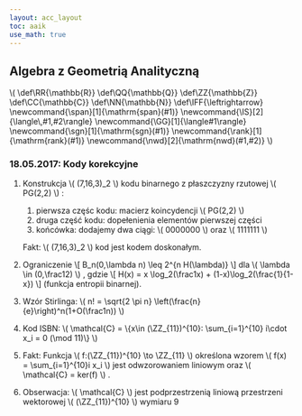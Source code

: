 ```yaml
---
layout: acc_layout
toc: aaik
use_math: true
---
```


Algebra z Geometrią Analityczną
---
\\( \\def\\RR{\\mathbb{R}} \\def\\QQ{\\mathbb{Q}} \\def\\ZZ{\\mathbb{Z}}
\\def\\CC{\\mathbb{C}} \\def\\NN{\\mathbb{N}}
\\def\\IFF{\\leftrightarrow}
\\newcommand{\\span}\[1\]{\\mathrm{span}(\#1)}
\\newcommand{\\IS}\[2\]{\\langle\\,\#1,\#2\\rangle}
\\newcommand{\\GG}\[1\]{\\langle\#1\\rangle}
\\newcommand{\\sgn}\[1\]{\\mathrm{sgn}(\#1)}
\\newcommand{\\rank}\[1\]{\\mathrm{rank}(\#1)}
\\newcommand{\\nwd}\[2\]{\\mathrm{nwd}(\#1,\#2)} \\)


### 18.05.2017: Kody korekcyjne

1.  Konstrukcja  \\(  (7,16,3)\_2  \\)  kodu binarnego z płaszczyzny
    rzutowej  \\(  PG(2,2)  \\)  :
    1.  pierwsza częśc kodu: macierz koincydencji  \\(  PG(2,2)  \\) 
    2.  druga część kodu: dopełenienia elementów pierwszej części
    3.  końcówka: dodajemy dwa ciągi:  \\(  0000000  \\)  oraz  \\( 
        1111111  \\) 

    Fakt:  \\(  (7,16,3)\_2  \\)  kod jest kodem doskonałym.
2.  Ograniczenie  \\[  B\_n(0,\\lambda n) \\leq 2^{n H(\\lambda)}
     \\]  dla  \\(  \\lambda \\in (0,\\frac12)  \\)  , gdzie  \\[ 
    H(x) = x \\log\_2(\\frac1x) + (1-x)\\log\_2(\\frac{1}{1-x})  \\] 
    (funkcja entropii binarnej).
3.  Wzór Stirlinga:  \\(  n! = \\sqrt{2 \\pi n}
    \\left(\\frac{n}{e}\\right)^n(1+O(\\frac1n))  \\) 
4.  Kod ISBN:  \\(  \\mathcal{C} = \\{x\\in (\\ZZ\_{11})^{10}:
    \\sum\_{i=1}^{10} i\\cdot x\_i = 0 (\\mod 11)\\}  \\) 
5.  Fakt: Funkcja  \\(  f:(\\ZZ\_{11})^{10} \\to \\ZZ\_{11}  \\) 
    określona wzorem  \\(  f(x) = \\sum\_{i=1}^{10}i x\_i  \\)  jest
    odwzorowaniem liniowym oraz  \\(  \\mathcal{C} = ker(f)  \\)  .
6.  Obserwacja:  \\(  \\mathcal{C}  \\)  jest podprzestrzenią liniową
    przestrzeni wektorowej  \\(  (\\ZZ\_{11})^{10}  \\)  wymiaru 9

